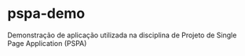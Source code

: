 # pspa-demo
Demonstração de aplicação utilizada na disciplina de Projeto de Single Page Application (PSPA)
